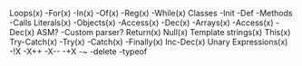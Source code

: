 Loops(x)
    -For(x)
        -In(x)
        -Of(x)
        -Reg(x)
    -While(x)
Classes
    -Init
    -Def
    -Methods
    -Calls
Literals(x)
    -Objects(x)
        -Access(x)
        -Dec(x)
    -Arrays(x)
        -Access(x)
        -Dec(x)
ASM?
    -Custom parser?
Return(x)
Null(x)
Template strings(x)
This(x)
Try-Catch(x)
    -Try(x)
    -Catch(x)
    -Finally(x)
Inc-Dec(x)
Unary Expressions(x)
    -!X
    -X++
    -X--
    -+X
    -~
    -delete
    -typeof